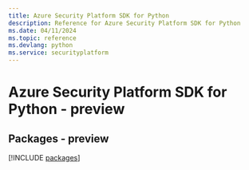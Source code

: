 ```yaml
---
title: Azure Security Platform SDK for Python
description: Reference for Azure Security Platform SDK for Python
ms.date: 04/11/2024
ms.topic: reference
ms.devlang: python
ms.service: securityplatform
---
```

# Azure Security Platform SDK for Python - preview
## Packages - preview
[!INCLUDE [packages](security-platform-index.md)]